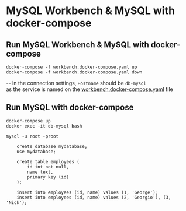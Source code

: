 # MySQL Workbench & MySQL with docker-compose

## Run MySQL Workbench & MySQL with docker-compose
```shell
docker-compose -f workbench.docker-compose.yaml up
docker-compose -f workbench.docker-compose.yaml down
```
-- In the connection settings, `Hostname` should be `db-mysql`  
as the service is named on the [workbench.docker-compose.yaml](workbench.docker-compose.yaml#L18) file

## Run MySQL with docker-compose
```shell
docker-compose up
docker exec -it db-mysql bash
```
    mysql -u root -proot

        create database mydatabase;
        use mydatabase;

        create table employees (
            id int not null,
            name text,
            primary key (id)
        );

        insert into employees (id, name) values (1, 'George');
        insert into employees (id, name) values (2, 'Georgio'), (3, 'Nick');  


